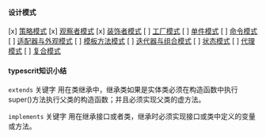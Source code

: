 #### 设计模式

[x] [策略模式](src/strategy-pattern/index.md)
[x] [观察者模式](src/observer-pattern/index.md)
[x] [装饰者模式](src/decorator-pattern/index.md)
[ ] [工厂模式]()
[ ] [单件模式]()
[ ] [命令模式]()
[ ] [适配器与外观模式]()
[ ] [模板方法模式]()
[ ] [迭代器与组合模式]()
[ ] [状态模式]()
[ ] [代理模式]()
[ ] [复合模式]()



#### typescrit知识小结

`extends` 关键字 用在类继承中，继承类如果是实体类必须在构造函数中执行super()方法执行父类的构造函数；并且必须实现父类的虚方法。

`implements` 关键字 用在继承接口或者类，继承时必须实现接口或类中定义的变量或方法。